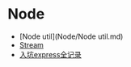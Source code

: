 # Node

- [Node util](Node/Node util.md)
- [Stream](Node/Stream.md)
- [入坑express全记录](Node/入坑express全记录.md)
